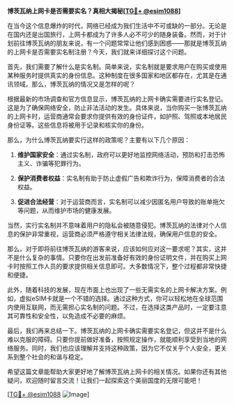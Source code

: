 **博茨瓦纳上网卡是否需要实名？真相大揭秘[[TG💪+ @esim1088](https://t.me/s/esim1088)]**

在当今这个信息爆炸的时代，网络已经成为我们生活中不可或缺的一部分。无论是在国内还是出国旅行，上网卡都成为了许多人必不可少的随身装备。然而，对于计划前往博茨瓦纳的朋友来说，有一个问题常常让他们感到困惑——那就是博茨瓦纳的上网卡是否需要实名制注册？今天，我们就来详细探讨这个问题。

首先，我们需要了解什么是实名制。简单来说，实名制就是要求用户在购买或使用某种服务时提供真实的身份信息。这种制度在很多国家和地区都存在，尤其是在通讯领域。那么，博茨瓦纳的情况又是怎样的呢？

根据最新的市场调查和官方信息显示，博茨瓦纳的上网卡确实需要进行实名登记。这是为了确保网络安全，防止非法活动的发生。具体来说，当你购买一张博茨瓦纳的上网卡时，运营商通常会要求你提供有效的身份证件，如护照、驾照或本地居民身份证等。这些信息将被用于记录和核实你的身份。

那么，为什么博茨瓦纳要实行这样的政策呢？主要有以下几个原因：

1. **维护国家安全**：通过实名制，政府可以更好地监控网络活动，预防和打击恐怖主义、诈骗等犯罪行为。
   
2. **保护消费者权益**：实名制有助于防止虚假广告和欺诈行为，保障消费者的合法权益。

3. **促进合法经营**：对于运营商而言，实名制可以减少因匿名用户导致的账单拖欠等问题，从而维护市场的健康发展。

当然，实行实名制并不意味着用户的隐私会被随意侵犯。博茨瓦纳的法律对个人信息的保护非常重视，运营商必须严格遵守相关法律法规，确保用户信息的安全。

那么，对于即将前往博茨瓦纳的游客来说，应该如何应对这一要求呢？其实，这并不是什么复杂的事情。只要你在出发前准备好有效的身份证明文件，并在购买上网卡时按照工作人员的要求提供相关信息即可。大多数情况下，整个过程都非常快捷和便捷。

此外，随着科技的发展，现在市面上也出现了一些无需实名的上网卡解决方案。例如，虚拟eSIM卡就是一个不错的选择。通过这种方式，你可以轻松地在全球范围内使用互联网，而无需担心实名制的问题。不过，在选择这类产品时，一定要注意其可靠性和安全性，以免造成不必要的麻烦。

最后，我们再来总结一下。博茨瓦纳的上网卡确实需要实名登记，但这并不是什么难以克服的障碍。只要你提前做好准备，按照规定操作，就能顺利享受到当地的网络服务。同时，我们也应该理解并支持这种政策，因为它不仅关乎个人安全，更关系到整个社会的和谐与稳定。

希望这篇文章能帮助大家更好地了解博茨瓦纳上网卡的相关情况。如果你还有其他疑问，欢迎随时留言交流！让我们一起探索这个美丽国度的无限可能吧！

[[TG💪+ @esim1088](https://t.me/s/esim1088) ![Image](https://i.postimg.cc/4NQfJmqS/Snipaste-2025-05-13-00-14-12.png)]